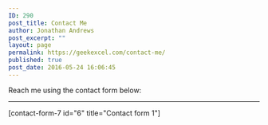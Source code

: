 ```yaml
---
ID: 290
post_title: Contact Me
author: Jonathan Andrews
post_excerpt: ""
layout: page
permalink: https://geekexcel.com/contact-me/
published: true
post_date: 2016-05-24 16:06:45
---
```

Reach me using the contact form below:

<hr />

[contact-form-7 id="6" title="Contact form 1"]